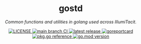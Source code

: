 <h1 align="center">gostd</h1>

<p align="center">
  <em>Common functions and utilities in golang used across IllumiTacit.</em>
</p>

<p align="center">
  <a href="https://github.com/illumitacit/gostd/blob/main/LICENSE">
    <img alt="LICENSE" src="https://img.shields.io/github/license/illumitacit/gostd?style=for-the-badge">
  </a>
  <a href="https://github.com/illumitacit/gostd/actions/workflows/lint-and-test.yml?query=branch%3Amain">
    <img alt="main branch CI" src="https://img.shields.io/github/actions/workflow/status/illumitacit/gostd/lint-and-test.yml?branch=main&logo=github&label=CI&style=for-the-badge">
  </a>
  <a href="https://github.com/illumitacit/gostd/releases/latest">
    <img alt="latest release" src="https://img.shields.io/github/v/release/illumitacit/gostd?style=for-the-badge">
  </a>
  <a href="https://goreportcard.com/report/github.com/illumitacit/gostd">
    <img alt="goreportcard" src="https://goreportcard.com/badge/github.com/illumitacit/gostd?style=for-the-badge">
  </a>
  <a href="https://pkg.go.dev/github.com/illumitacit/gostd">
    <img alt="pkg.go reference" src="https://img.shields.io/badge/go.dev-reference-007d9c?logo=go&style=for-the-badge">
  </a>
  <a href="https://github.com/illumitacit/gostd/blob/main/go.mod">
    <img alt="go.mod version" src="https://img.shields.io/github/go-mod/go-version/illumitacit/gostd?style=for-the-badge&logo=go&label=version">
  </a>
</p>
